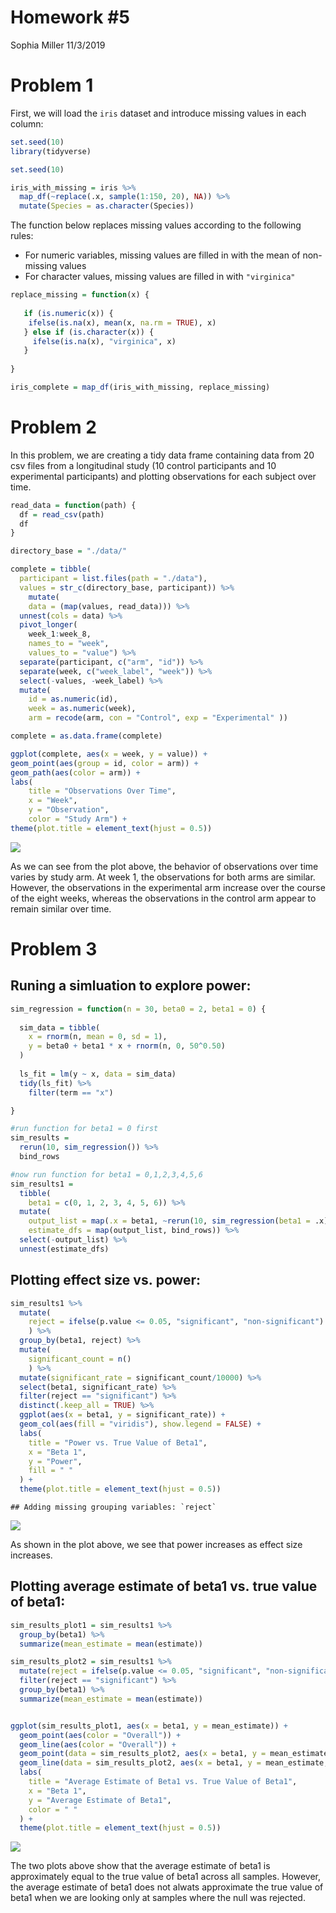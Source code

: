 Homework \#5
================
Sophia Miller
11/3/2019

# Problem 1

First, we will load the `iris` dataset and introduce missing values in
each column:

``` r
set.seed(10)
library(tidyverse)

set.seed(10)

iris_with_missing = iris %>% 
  map_df(~replace(.x, sample(1:150, 20), NA)) %>%
  mutate(Species = as.character(Species))
```

The function below replaces missing values according to the following
rules:

  - For numeric variables, missing values are filled in with the mean of
    non-missing values
  - For character values, missing values are filled in with
    `"virginica"`

<!-- end list -->

``` r
replace_missing = function(x) {
  
   if (is.numeric(x)) {
    ifelse(is.na(x), mean(x, na.rm = TRUE), x)
   } else if (is.character(x)) {
     ifelse(is.na(x), "virginica", x)
   }
     
}

iris_complete = map_df(iris_with_missing, replace_missing)
```

# Problem 2

In this problem, we are creating a tidy data frame containing data from
20 csv files from a longitudinal study (10 control participants and 10
experimental participants) and plotting observations for each subject
over time.

``` r
read_data = function(path) {
  df = read_csv(path)
  df
}

directory_base = "./data/"

complete = tibble(
  participant = list.files(path = "./data"), 
  values = str_c(directory_base, participant)) %>% 
    mutate(
    data = (map(values, read_data))) %>%
  unnest(cols = data) %>% 
  pivot_longer(
    week_1:week_8, 
    names_to = "week",
    values_to = "value") %>% 
  separate(participant, c("arm", "id")) %>% 
  separate(week, c("week_label", "week")) %>% 
  select(-values, -week_label) %>% 
  mutate(
    id = as.numeric(id),
    week = as.numeric(week),
    arm = recode(arm, con = "Control", exp = "Experimental" ))

complete = as.data.frame(complete)

ggplot(complete, aes(x = week, y = value)) +
geom_point(aes(group = id, color = arm)) +
geom_path(aes(color = arm)) +
labs(
    title = "Observations Over Time",
    x = "Week",
    y = "Observation",
    color = "Study Arm") +
theme(plot.title = element_text(hjust = 0.5))
```

![](p8105_hw5_sm4594_files/figure-gfm/list_files-1.png)<!-- -->

As we can see from the plot above, the behavior of observations over
time varies by study arm. At week 1, the observations for both arms are
similar. However, the observations in the experimental arm increase over
the course of the eight weeks, whereas the observations in the control
arm appear to remain similar over time.

# Problem 3

## Runing a simluation to explore power:

``` r
sim_regression = function(n = 30, beta0 = 2, beta1 = 0) {
  
  sim_data = tibble(
    x = rnorm(n, mean = 0, sd = 1),
    y = beta0 + beta1 * x + rnorm(n, 0, 50^0.50)
  )
  
  ls_fit = lm(y ~ x, data = sim_data)
  tidy(ls_fit) %>% 
    filter(term == "x")

}

#run function for beta1 = 0 first
sim_results = 
  rerun(10, sim_regression()) %>% 
  bind_rows

#now run function for beta1 = 0,1,2,3,4,5,6
sim_results1 = 
  tibble(
    beta1 = c(0, 1, 2, 3, 4, 5, 6)) %>% 
  mutate(
    output_list = map(.x = beta1, ~rerun(10, sim_regression(beta1 = .x))),
    estimate_dfs = map(output_list, bind_rows)) %>% 
  select(-output_list) %>% 
  unnest(estimate_dfs)
```

## Plotting effect size vs. power:

``` r
sim_results1 %>% 
  mutate(
    reject = ifelse(p.value <= 0.05, "significant", "non-significant")
    ) %>%
  group_by(beta1, reject) %>% 
  mutate(
    significant_count = n()
    ) %>% 
  mutate(significant_rate = significant_count/10000) %>%
  select(beta1, significant_rate) %>% 
  filter(reject == "significant") %>% 
  distinct(.keep_all = TRUE) %>%
  ggplot(aes(x = beta1, y = significant_rate)) + 
  geom_col(aes(fill = "viridis"), show.legend = FALSE) +
  labs(
    title = "Power vs. True Value of Beta1",
    x = "Beta 1",
    y = "Power",
    fill = " "
  ) +
  theme(plot.title = element_text(hjust = 0.5))
```

    ## Adding missing grouping variables: `reject`

![](p8105_hw5_sm4594_files/figure-gfm/regression_plot1-1.png)<!-- -->

As shown in the plot above, we see that power increases as effect size
increases.

## Plotting average estimate of beta1 vs. true value of beta1:

``` r
sim_results_plot1 = sim_results1 %>%
  group_by(beta1) %>% 
  summarize(mean_estimate = mean(estimate))

sim_results_plot2 = sim_results1 %>% 
  mutate(reject = ifelse(p.value <= 0.05, "significant", "non-significant")) %>%
  filter(reject == "significant") %>% 
  group_by(beta1) %>% 
  summarize(mean_estimate = mean(estimate))


ggplot(sim_results_plot1, aes(x = beta1, y = mean_estimate)) +
  geom_point(aes(color = "Overall")) +
  geom_line(aes(color = "Overall")) +
  geom_point(data = sim_results_plot2, aes(x = beta1, y = mean_estimate, color = "When Null was Rejected")) +
  geom_line(data = sim_results_plot2, aes(x = beta1, y = mean_estimate, color = "When Null was Rejected")) +
  labs(
    title = "Average Estimate of Beta1 vs. True Value of Beta1",
    x = "Beta 1",
    y = "Average Estimate of Beta1",
    color = " "
  ) +
  theme(plot.title = element_text(hjust = 0.5))
```

![](p8105_hw5_sm4594_files/figure-gfm/unnamed-chunk-1-1.png)<!-- -->

The two plots above show that the average estimate of beta1 is
approximately equal to the true value of beta1 across all samples.
However, the average estimate of beta1 does not alwats approximate the
true value of beta1 when we are looking only at samples where the null
was rejected.
